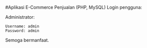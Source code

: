 #Aplikasi E-Commerce Penjualan  (PHP, MySQL)
Login pengguna:

Administrator:

    Username: admin
    Password: admin

Semoga bermanfaat.
